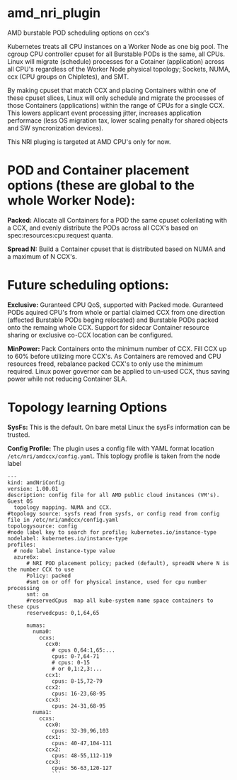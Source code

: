 # amd_nri_plugin
AMD burstable POD scheduling options on ccx's


Kubernetes treats all CPU instances on a Worker Node as one big pool. The cgroup CPU controller cpuset for all Burstable PODs is the same, all CPUs. Linux will migrate (schedule) processes for a Cotainer (application) across all CPU's regardless of the Worker Node physical topology; Sockets, NUMA, ccx (CPU groups on Chipletes), and SMT.

By making cpuset that match CCX and placing Containers within one of these cpuset slices, Linux will only schedule and migrate the processes of those Containers (applications) within the range of CPUs for a single CCX. This lowers applicant event processing jitter, increases application performace (less OS migration tax, lower scaling penalty for shared objects and SW syncronization devices). 

This NRI pluging is targeted at AMD CPU's only for now. 

# POD and Container placement options (these are global to the whole Worker Node):

**Packed:** Allocate all Containers for a POD the same cpuset colerilating with a CCX, and evenly distribute the PODs across all CCX's based on spec:resources:cpu:request quanta.

**Spread N:** Build a Container cpuset that is distributed based on NUMA and a maximum of N CCX's.


# Future scheduling options:

**Exclusive:** Guranteed CPU QoS, supported with Packed mode. Guranteed PODs aquired CPU's from whole or partial claimed CCX from one direction (affected Burstable PODs beging relocated) and Burstable PODs packed onto the remaing whole CCX. Support for sidecar Container resource sharing or exclusive co-CCX location can be configured.

**MinPower:** Pack Containers onto the minimum number of CCX. Fill CCX up to 60% before utilizing more CCX's. As Containers are removed and CPU resources freed, rebalance packed CCX's to only use the minimum required. Linux power governor can be applied to un-used CCX, thus saving power while not reducing Container SLA.

# Topology learning Options

**SysFs:** This is the default. On bare metal Linux the sysFs information can be trusted.

**Config Profile:** The plugin uses a config file with YAML format location ```/etc/nri/amdccx/config.yaml```. This toplogy profile is taken from the node label 

```
---
kind: amdNriConfig
version: 1.00.01
description: config file for all AMD public cloud instances (VM's). Guest OS
  topology mapping. NUMA and CCX.
#topology source: sysfs read from sysfs, or config read from config file in /etc/nri/amdccx/config.yaml
topologysource: config
#node label key to search for profile; kubernetes.io/instance-type
nodelabel: kubernetes.io/instance-type
profiles:
  # node label instance-type value
  azure6x:
      # NRI POD placement policy; packed (default), spreadN where N is the number CCX to use 
      Policy: packed
      #smt on or off for physical instance, used for cpu number processing
      smt: on
      #reservedCpus  map all kube-system name space containers to these cpus
      reservedcpus: 0,1,64,65
         
      numas:
        numa0: 
          ccxs:
            ccx0:
              # cpus 0,64:1,65:...
              cpus: 0-7,64-71
              # cpus: 0-15  
              # or 0,1:2,3:...
            ccx1: 
              cpus: 8-15,72-79
            ccx2:
              cpus: 16-23,68-95
            ccx3:
              cpus: 24-31,68-95
        numa1:
          ccxs:
            ccx0:
              cpus: 32-39,96,103
            ccx1:
              cpus: 40-47,104-111
            ccx2:
              cpus: 48-55,112-119
            ccx3:
              cpus: 56-63,120-127
              ```